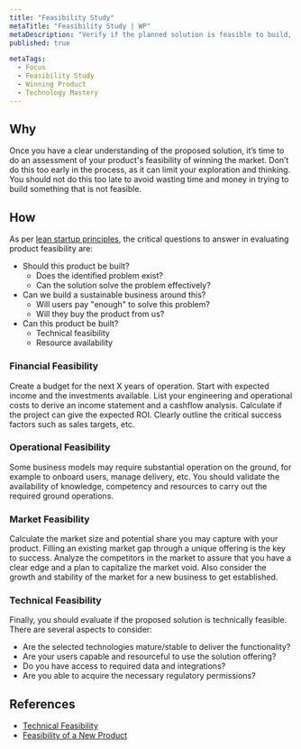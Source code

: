 ```yaml
---
title: "Feasibility Study"
metaTitle: "Feasibility Study | WP"
metaDescription: "Verify if the planned solution is feasible to build, operate and gain market traction with available resources."
published: true

metaTags:
  - Focus
  - Feasibility Study
  - Winning Product
  - Technology Mastery
---
```


## Why

Once you have a clear understanding of the proposed solution, it’s time to do an assessment of your product's feasibility of winning the market. Don’t do this too early in the process, as it can limit your exploration and thinking. You should not do this too late to avoid wasting time and money in trying to build something that is not feasible.

## How

As per [lean startup principles](http://theleanstartup.com/principles), the critical questions to answer in evaluating product feasibility are:

- Should this product be built?
  - Does the identified problem exist?
  - Can the solution solve the problem effectively?
- Can we build a sustainable business around this?
  - Will users pay "enough" to solve this problem?
  - Will they buy the product from us?
- Can this product be built?
  - Technical feasibility
  - Resource availability

### Financial Feasibility

Create a budget for the next X years of operation. Start with expected income and the investments available. List your engineering and operational costs to derive an income statement and a cashflow analysis. Calculate if the project can give the expected ROI. Clearly outline the critical success factors such as sales targets, etc.

### Operational Feasibility

Some business models may require substantial operation on the ground, for example to onboard users, manage delivery, etc. You should validate the availability of knowledge, competency and resources to carry out the required ground operations.

### Market Feasibility

Calculate the market size and potential share you may capture with your product. Filling an existing market gap through a unique offering is the key to success. Analyze the competitors in the market to assure that you have a clear edge and a plan to capitalize the market void. Also consider the growth and stability of the market for a new business to get established.

### Technical Feasibility

Finally, you should evaluate if the proposed solution is technically feasible. There are several aspects to consider:

- Are the selected technologies mature/stable to deliver the functionality?
- Are your users capable and resourceful to use the solution offering?
- Do you have access to required data and integrations?
- Are you able to acquire the necessary regulatory permissions?

## References

- [Technical Feasibility](https://www.simplilearn.com/feasibility-study-article)
- [Feasibility of a New Product](https://www.npd-solutions.com/feasibility.html)

